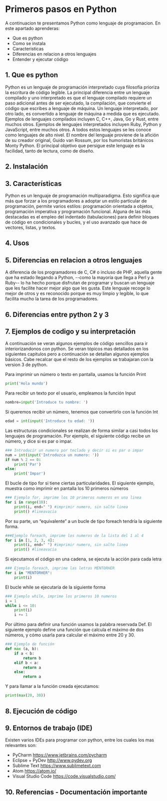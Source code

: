 # Primeros pasos en Python

A continuacion te presentamos Python como lenguaje de programacion. En este apartado aprenderas:
- Que es python
- Como se instala
- Caracteristicas 
- Diferencias en relacion a otros lenguajes
- Entender y ejecutar código

## 1. Que es python

Python es un lenguaje de programación interpretado cuya filosofía prioriza la escritura de código legible.
La principal diferencia entre un lenguaje compilado y uno interpretado es que el lenguaje compilado requiere un paso adicional antes de ser ejecutado, la compilación, que convierte el código que escribes a lenguaje de máquina. Un lenguaje interpretado, por otro lado, es convertido a lenguaje de máquina a medida que es ejecutado.
Ejemplos de lenguajes compilados incluyen C, C++, Java, Go y Rust, entre muchos otros. Ejemplos de lenguajes interpretados incluyen Ruby, Python y JavaScript, entre muchos otros. A todos estos lenguajes se les conoce como lenguajes de alto nivel.
El nombre del lenguaje proviene de la afición de su creador original, Guido van Rossum, por los humoristas británicos Monty Python. El principal objetivo que persigue este lenguaje es la facilidad, tanto de lectura, como de diseño.

## 2. Instalación
## 3. Características 
Python es un lenguaje de programación multiparadigma. Esto significa que más que forzar a los programadores a adoptar un estilo particular de programación, permite varios estilos: programación orientada a objetos, programación imperativa y programación funcional.
Alguna de las más destacadas es el empleo del indentado (tabulaciones) para definir bloques de código en condicionales y bucles, y el uso avanzado que hace de vectores, listas, y textos.

## 4. Usos 
## 5. Diferencias en relacion a otros lenguajes
A diferencia de los programadores de C, C# o incluso de PHP, aquella gente que ha estado llegando a Python, --como la mayoría que llega a Perl y a Ruby-- lo ha hecho porque disfrutan de programar y buscan un lenguaje que les facilite hacer mejor algo que les gusta. Este lenguaje recoge lo mejor de otros y es reconocido porque es muy limpio y legible, lo que facilita mucho la tarea de los programadores.

## 6. Diferencias entre python 2 y 3
## 7. Ejemplos de codigo y su interpretación
A continuación se veran algunos ejemplos de código sencillos para ir interiorizandonos con python.
Se veran tópicos mas detallados en los siguientes capitulos pero a continuación se detallan algunos ejemplos básicos.
Cabe recalcar que el resto de los ejemplos se trabajaran con la version 3 de python.

Para imprimir un número o texto en pantalla, usamos la función Print
```python
print('Hola mundo')
```
Para recibir un texto por el usuario, empleamos la función Input
```python
nombre=input('Introduce tu nombre: ')
```
Si queremos recibir un número, tenemos que convertirlo con la función Int
```python
edad = int(input('Introduce tu edad: '))
```
Las estructuras condicionales se realizan de forma similar a casi todos los lenguajes de programación. Por ejemplo, el siguiente código recibe un número, y dice si es par o impar.
```python
### Introducir un numero por teclado y decir si es par o impar
num = int(input('Introduzca un numero: '))
if num % 2 == 0:
    print('Par')
else:
    print('Impar')
```
El bucle de tipo for si tiene ciertas particularidades. El siguiente ejemplo, muestra como imprimir en pantalla los 10 primeros números
```python
### Ejemplo for, imprime los 10 primeros numeros en una linea
for i in range(10):
    print(i, end=" ") #imprimir numero, sin salto linea
    print() #lineavacia
```
Por su parte, un “equivalente” a un bucle de tipo foreach tendría la siguiente forma.
```python
###Ejemplo foreach, imprime los numeros de la lista del 1 al 4
for i in [1, 2, 3, 4]:
    print(i, end=" ") #imprimir numero, sin salto linea
    print() #lineavacia
```
Si ejecutamos el código en una cadena, se ejecuta la acción para cada letra
```python
### Ejemplo foreach, imprime las letras MENTORHER
for i in "MENTORHER":
    print(i)
```
El bucle while se ejecutaría de la siguiente forma
```python
### Ejemplo while, imprime los primeros 10 numeros
i = 1
while i <= 10:
    print(i)
    i += 1
```
Por último para definir una función usamos la palabra reservada Def. El siguiente ejemplo define una función que calcula el máximo de dos números, y cómo usarla para calcular el máximo entre 20 y 30.
```python
### Ejemplo de función
def max (a, b):
    if a < b:
        return b
    elif b < a:
        return a
    else:
        return a
```
Y para llamar a la función creada ejecutamos:
```python
print(max(20, 30))
```
## 8. Ejecución de código
## 9. Entornos de trabajo (IDE)
Existen varios IDEs para programar con python, entre los cuales los mas relevantes son:
* PyCharm https://www.jetbrains.com/pycharm
* Eclipse + PyDev http://www.pydev.org
* Sublime Text https://www.sublimetext.com
* Atom https://atom.io/
* Visual Studio Code https://code.visualstudio.com/

## 10. Referencias - Documentación importante

